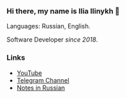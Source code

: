 ### Hi there, my name is Ilia Ilinykh 👋

Languages: Russian, English.

Software Developer _since 2018_.

### Links

- [YouTube](https://www.youtube.com/c/Кудавойти)  
- [Telegram Channel](https://t.me/kydavoiti)  
- [Notes in Russian](https://github.com/IlyasYOY/IlyasYOY/tree/master/articles)
